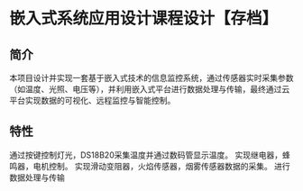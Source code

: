 # 嵌入式系统应用设计课程设计【存档】
## 简介
本项目设计并实现一套基于嵌入式技术的信息监控系统，通过传感器实时采集参数（如温度、光照、电压等），并利用嵌入式平台进行数据处理与传输，最终通过云平台实现数据的可视化、远程监控与智能控制。
## 特性
通过按键控制灯光，DS18B20采集温度并通过数码管显示温度。
实现继电器，蜂鸣器，电机控制。
实现滑动变阻器，火焰传感器，烟雾传感器数据的采集。
进行数据处理与传输
